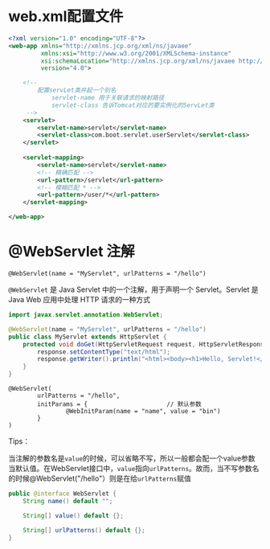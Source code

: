 # web.xml配置文件

```xml
<?xml version="1.0" encoding="UTF-8"?>
<web-app xmlns="http://xmlns.jcp.org/xml/ns/javaee"
         xmlns:xsi="http://www.w3.org/2001/XMLSchema-instance"
         xsi:schemaLocation="http://xmlns.jcp.org/xml/ns/javaee http://xmlns.jcp.org/xml/ns/javaee/web-app_4_0.xsd"
         version="4.0">

    <!-- 
        配置servLet类并起一个别名
            servlet-name 用于关联请求的映射路径
            servlet-class 告诉Tomcat对应的要实例化的ServLet类
     -->
    <servlet>
        <servlet-name>servlet</servlet-name>
        <servlet-class>com.boot.servlet.userServlet</servlet-class>
    </servlet>
    
    <servlet-mapping>
        <servlet-name>servlet</servlet-name>
        <!-- 精确匹配 -->
        <url-pattern>/servlet</url-pattern>
        <!-- 模糊匹配 * -->
        <url-pattern>/user/*</url-pattern>
    </servlet-mapping>

</web-app>
```





# @WebServlet 注解

`@WebServlet(name = "MyServlet", urlPatterns = "/hello")`

`@WebServlet` 是 Java Servlet 中的一个注解，用于声明一个 Servlet。Servlet 是 Java Web 应用中处理 HTTP 请求的一种方式

```java
import javax.servlet.annotation.WebServlet;

@WebServlet(name = "MyServlet", urlPatterns = "/hello")
public class MyServlet extends HttpServlet {
    protected void doGet(HttpServletRequest request, HttpServletResponse response) throws IOException {
        response.setContentType("text/html");
        response.getWriter().println("<html><body><h1>Hello, Servlet!</h1></body></html>");
    }
}
```

```
@WebServlet(
        urlPatterns = "/hello",
        initParams = {                      // 默认参数
                @WebInitParam(name = "name", value = "bin")
        }
)
```







Tips：

当注解的参数名是`value`的时候，可以省略不写，所以一般都会配一个value参数当默认值。在WebServlet接口中，`value`指向`urlPatterns`。故而，当不写参数名的时候@WebServlet("/hello"）则是在给`urlPatterns`赋值

```java
public @interface WebServlet {
    String name() default "";

    String[] value() default {};

    String[] urlPatterns() default {};
}
```


